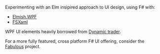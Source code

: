
Experimenting with an Elm insipired approach to UI design, using F# with:
* [Elmish.WPF](https://github.com/elmish/Elmish.WPF/)
* [FSXaml](http://fsprojects.github.io/FsXaml/)

WPF UI elements heavily borrowed from [Dynamic trader](https://github.com/RolandPheasant/Dynamic.Trader/).

For a more fully featured, cross platform F# UI offering, consider the [Fabulous](https://fsprojects.github.io/Fabulous/) project.